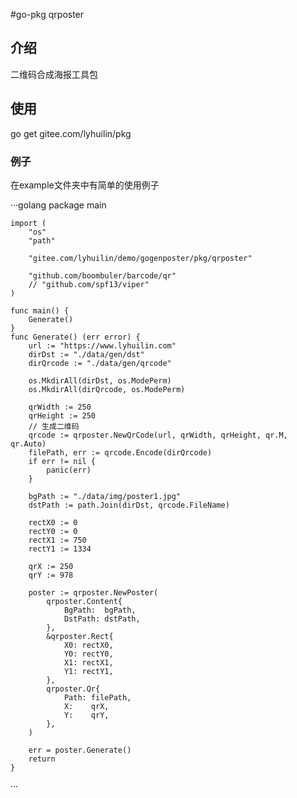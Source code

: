 #go-pkg qrposter

##	介绍

二维码合成海报工具包

##	使用
go get  gitee.com/lyhuilin/pkg

###	例子

在example文件夹中有简单的使用例子

···golang
	package main
	
	import (
		"os"
		"path"
	
		"gitee.com/lyhuilin/demo/gogenposter/pkg/qrposter"
	
		"github.com/boombuler/barcode/qr"
		// "github.com/spf13/viper"
	)
	
	func main() {
		Generate()
	}
	func Generate() (err error) {
		url := "https://www.lyhuilin.com"
		dirDst := "./data/gen/dst"
		dirQrcode := "./data/gen/qrcode"
	
		os.MkdirAll(dirDst, os.ModePerm)
		os.MkdirAll(dirQrcode, os.ModePerm)
	
		qrWidth := 250
		qrHeight := 250
		// 生成二维码
		qrcode := qrposter.NewQrCode(url, qrWidth, qrHeight, qr.M, qr.Auto)
		filePath, err := qrcode.Encode(dirQrcode)
		if err != nil {
			panic(err)
		}
	
		bgPath := "./data/img/poster1.jpg"
		dstPath := path.Join(dirDst, qrcode.FileName)
	
		rectX0 := 0
		rectY0 := 0
		rectX1 := 750
		rectY1 := 1334
	
		qrX := 250
		qrY := 978
	
		poster := qrposter.NewPoster(
			qrposter.Content{
				BgPath:  bgPath,
				DstPath: dstPath,
			},
			&qrposter.Rect{
				X0: rectX0,
				Y0: rectY0,
				X1: rectX1,
				Y1: rectY1,
			},
			qrposter.Qr{
				Path: filePath,
				X:    qrX,
				Y:    qrY,
			},
		)
	
		err = poster.Generate()
		return
	}
···